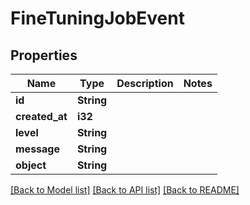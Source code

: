 # FineTuningJobEvent

## Properties
Name | Type | Description | Notes
------------ | ------------- | ------------- | -------------
**id** | **String** |  | 
**created_at** | **i32** |  | 
**level** | **String** |  | 
**message** | **String** |  | 
**object** | **String** |  | 

[[Back to Model list]](../README.md#documentation-for-models) [[Back to API list]](../README.md#documentation-for-api-endpoints) [[Back to README]](../README.md)


